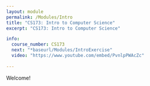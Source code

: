 ```yaml
---
layout: module
permalink: /Modules/Intro
title: "CS173: Intro to Computer Science"
excerpt: "CS173: Intro to Computer Science"

info:
  course_number: CS173
  next: "*baseurl/Modules/IntroExercise"
  video: "https://www.youtube.com/embed/PvnlpPWAcZc"
  
---
```

Welcome! 